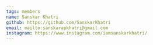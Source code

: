 ```yaml
---
tags: members
name: Sanskar Khatri
github: https://github.com/SanskarKhatri
email: mailto:sanskarapkhatri@gmail.com
instagram: https://www.instagram.com/iamsanskarkhatri/
---
```

